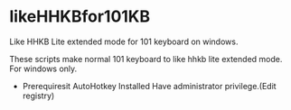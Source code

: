 # likeHHKBfor101KB
Like HHKB Lite extended mode for 101 keyboard on windows.

These scripts make normal 101 keyboard to like hhkb lite extended mode. For windows only.
* Prerequiresit
AutoHotkey Installed
Have administrator privilege.(Edit registry)


